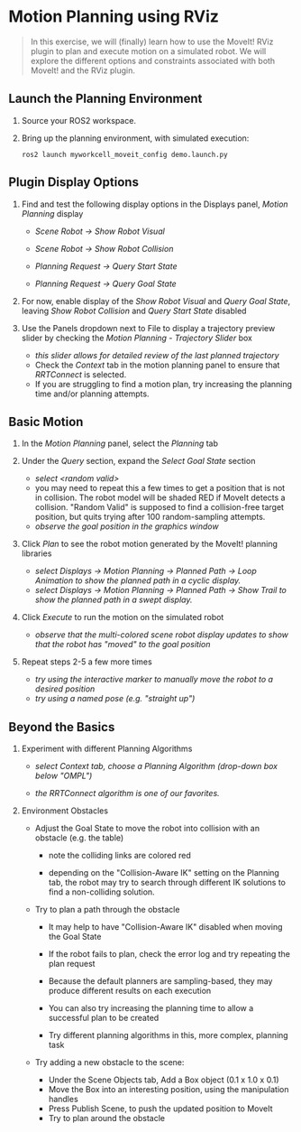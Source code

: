 # Motion Planning using RViz
> In this exercise, we will (finally) learn how to use the MoveIt! RViz plugin to plan and execute motion on a simulated robot. We will explore the different options and constraints associated with both MoveIt! and the RViz plugin.


## Launch the Planning Environment

 1. Source your ROS2 workspace.

 1. Bring up the planning environment, with simulated execution:

    ```
    ros2 launch myworkcell_moveit_config demo.launch.py
    ```

## Plugin Display Options

 1. Find and test the following display options in the Displays panel, _Motion Planning_ display

    * _Scene Robot -> Show Robot Visual_

    * _Scene Robot -> Show Robot Collision_

    * _Planning Request -> Query Start State_

    * _Planning Request -> Query Goal State_

 1. For now, enable display of the _Show Robot Visual_ and _Query Goal State_, leaving _Show Robot Collision_ and _Query Start State_ disabled

 1. Use the Panels dropdown next to File to display a trajectory preview slider by checking the _Motion Planning - Trajectory Slider_ box
 
    * _this slider allows for detailed review of the last planned trajectory_
    * Check the _Context_ tab in the motion planning panel to ensure that _RRTConnect_ is selected.
    * If you are struggling to find a motion plan, try increasing the planning time and/or planning attempts.

## Basic Motion

 1. In the _Motion Planning_ panel, select the _Planning_ tab

 1. Under the _Query_ section, expand the _Select Goal State_ section

    * _select \<random valid\>_
    * you may need to repeat this a few times to get a position that is not in collision.  The robot model will be shaded RED if MoveIt detects a collision.  "Random Valid" is supposed to find a collision-free target position, but quits trying after 100 random-sampling attempts.
    * _observe the goal position in the graphics window_

 1. Click _Plan_ to see the robot motion generated by the MoveIt! planning libraries

    * _select Displays -> Motion Planning -> Planned Path -> Loop Animation to show the planned path in a cyclic display._
    * _select Displays -> Motion Planning -> Planned Path -> Show Trail to show the planned path in a swept display._

 1. Click _Execute_ to run the motion on the simulated robot

    * _observe that the multi-colored scene robot display updates to show that the robot has "moved" to the goal position_

 1. Repeat steps 2-5 a few more times

    * _try using the interactive marker to manually move the robot to a desired position_
    * _try using a named pose (e.g. "straight up")_

## Beyond the Basics

 1. Experiment with different Planning Algorithms

    * _select Context tab, choose a Planning Algorithm (drop-down box below "OMPL")_

    * _the RRTConnect algorithm is one of our favorites._

 1. Environment Obstacles

    * Adjust the Goal State to move the robot into collision with an obstacle (e.g. the table)

      * note the colliding links are colored red

      * depending on the "Collision-Aware IK" setting on the Planning tab, the robot may try to search through different IK solutions to find a non-colliding solution.

    * Try to plan a path through the obstacle

      * It may help to have "Collision-Aware IK" disabled when moving the Goal State

      * If the robot fails to plan, check the error log and try repeating the plan request

      * Because the default planners are sampling-based, they may produce different results on each execution

      * You can also try increasing the planning time to allow a successful plan to be created

      * Try different planning algorithms in this, more complex, planning task

    * Try adding a new obstacle to the scene:
      * Under the Scene Objects tab, Add a Box object (0.1 x 1.0 x 0.1)
      * Move the Box into an interesting position, using the manipulation handles
      * Press Publish Scene, to push the updated position to MoveIt
      * Try to plan around the obstacle
